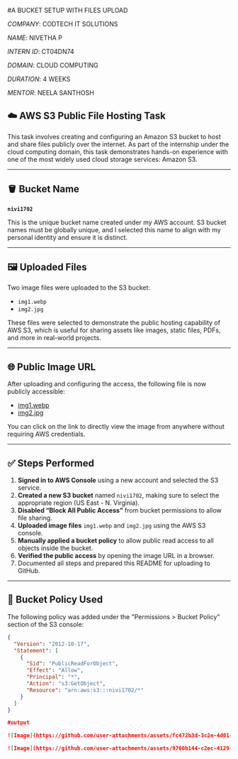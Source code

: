 #A BUCKET SETUP WITH FILES UPLOAD

*COMPANY*: CODTECH IT SOLUTIONS

*NAME*: NIVETHA P

*INTERN ID*: CT04DN74

*DOMAIN*: CLOUD COMPUTING

*DURATION*: 4 WEEKS

*MENTOR*: NEELA SANTHOSH


## ☁️ AWS S3 Public File Hosting Task

This task involves creating and configuring an Amazon S3 bucket to host and share files publicly over the internet. As part of the internship under the cloud computing domain, this task demonstrates hands-on experience with one of the most widely used cloud storage services: Amazon S3.

---

## 🪣 Bucket Name

**`nivi1702`**

This is the unique bucket name created under my AWS account. S3 bucket names must be globally unique, and I selected this name to align with my personal identity and ensure it is distinct.

---

## 🖼️ Uploaded Files

Two image files were uploaded to the S3 bucket:
- `img1.webp`
- `img2.jpg`

These files were selected to demonstrate the public hosting capability of AWS S3, which is useful for sharing assets like images, static files, PDFs, and more in real-world projects.

---

## 🌐 Public Image URL

After uploading and configuring the access, the following file is now publicly accessible:
- [img1.webp](https://nivi1702.s3.us-east-1.amazonaws.com/img1.webp)
- [img2.jpg](https://nivi1702.s3.us-east-1.amazonaws.com/img2.jpg)

You can click on the link to directly view the image from anywhere without requiring AWS credentials.

---

## ✅ Steps Performed

1. **Signed in to AWS Console** using a new account and selected the S3 service.
2. **Created a new S3 bucket** named `nivi1702`, making sure to select the appropriate region (US East - N. Virginia).
3. **Disabled “Block All Public Access”** from bucket permissions to allow file sharing.
4. **Uploaded image files** `img1.webp` and `img2.jpg` using the AWS S3 console.
5. **Manually applied a bucket policy** to allow public read access to all objects inside the bucket.
6. **Verified the public access** by opening the image URL in a browser.
7. Documented all steps and prepared this README for uploading to GitHub.

---

## 🔐 Bucket Policy Used

The following policy was added under the "Permissions > Bucket Policy" section of the S3 console:

```json
{
  "Version": "2012-10-17",
  "Statement": [
    {
      "Sid": "PublicReadForObject",
      "Effect": "Allow",
      "Principal": "*",
      "Action": "s3:GetObject",
      "Resource": "arn:aws:s3:::nivi1702/*"
    }
  ]
}

#output

![Image](https://github.com/user-attachments/assets/fc472b3d-3c2e-4d01-b191-11a28e68835a)

![Image](https://github.com/user-attachments/assets/9760b144-c2ec-4129-8797-56f672c618da)
